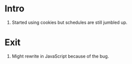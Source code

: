 # Intro
1. Started using cookies but schedules are still jumbled up.
# Exit
1. Might rewrite in JavaScript because of the bug.
